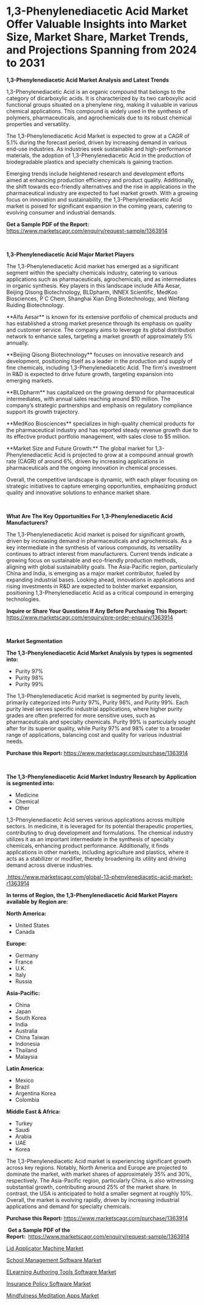 <p><h1>1,3-Phenylenediacetic Acid Market Offer Valuable Insights into Market Size, Market Share, Market Trends, and Projections Spanning from 2024 to 2031</h1></p><p><strong>1,3-Phenylenediacetic Acid Market Analysis and Latest Trends</strong></p>
<p><p>1,3-Phenylenediacetic Acid is an organic compound that belongs to the category of dicarboxylic acids. It is characterized by its two carboxylic acid functional groups situated on a phenylene ring, making it valuable in various chemical applications. This compound is widely used in the synthesis of polymers, pharmaceuticals, and agrochemicals due to its robust chemical properties and versatility.</p><p>The 1,3-Phenylenediacetic Acid Market is expected to grow at a CAGR of 5.1% during the forecast period, driven by increasing demand in various end-use industries. As industries seek sustainable and high-performance materials, the adoption of 1,3-Phenylenediacetic Acid in the production of biodegradable plastics and specialty chemicals is gaining traction. </p><p>Emerging trends include heightened research and development efforts aimed at enhancing production efficiency and product quality. Additionally, the shift towards eco-friendly alternatives and the rise in applications in the pharmaceutical industry are expected to fuel market growth. With a growing focus on innovation and sustainability, the 1,3-Phenylenediacetic Acid market is poised for significant expansion in the coming years, catering to evolving consumer and industrial demands.</p></p>
<p><strong>Get a Sample PDF of the Report:&nbsp;</strong> <a href="https://www.marketscagr.com/enquiry/request-sample/1363914?utm_campaign=1739&utm_medium=2&utm_source=Github&utm_content=ia&utm_term=21102024&utm_id=13-phenylenediacetic-acid">https://www.marketscagr.com/enquiry/request-sample/1363914</a></p>
<p>&nbsp;</p>
<p><strong>1,3-Phenylenediacetic Acid Major Market Players</strong></p>
<p><p>The 1,3-Phenylenediacetic Acid market has emerged as a significant segment within the specialty chemicals industry, catering to various applications such as pharmaceuticals, agrochemicals, and as intermediates in organic synthesis. Key players in this landscape include Alfa Aesar, Beijing Qisong Biotechnology, BLDpharm, INNEX Scientific, MedKoo Biosciences, P C Chem, Shanghai Xian Ding Biotechnology, and Weifang Ruiding Biotechnology.</p><p>**Alfa Aesar** is known for its extensive portfolio of chemical products and has established a strong market presence through its emphasis on quality and customer service. The company aims to leverage its global distribution network to enhance sales, targeting a market growth of approximately 5% annually.</p><p>**Beijing Qisong Biotechnology** focuses on innovative research and development, positioning itself as a leader in the production and supply of fine chemicals, including 1,3-Phenylenediacetic Acid. The firm's investment in R&D is expected to drive future growth, targeting expansion into emerging markets.</p><p>**BLDpharm** has capitalized on the growing demand for pharmaceutical intermediates, with annual sales reaching around $10 million. The company’s strategic partnerships and emphasis on regulatory compliance support its growth trajectory.</p><p>**MedKoo Biosciences** specializes in high-quality chemical products for the pharmaceutical industry and has reported steady revenue growth due to its effective product portfolio management, with sales close to $5 million.</p><p>**Market Size and Future Growth:** The global market for 1,3-Phenylenediacetic Acid is projected to grow at a compound annual growth rate (CAGR) of around 6%, driven by increasing applications in pharmaceuticals and the ongoing innovation in chemical processes.</p><p>Overall, the competitive landscape is dynamic, with each player focusing on strategic initiatives to capture emerging opportunities, emphasizing product quality and innovative solutions to enhance market share.</p></p>
<p>&nbsp;</p>
<p><strong>What Are The Key Opportunities For 1,3-Phenylenediacetic Acid Manufacturers?</strong></p>
<p><p>The 1,3-Phenylenediacetic Acid market is poised for significant growth, driven by increasing demand in pharmaceuticals and agrochemicals. As a key intermediate in the synthesis of various compounds, its versatility continues to attract interest from manufacturers. Current trends indicate a growing focus on sustainable and eco-friendly production methods, aligning with global sustainability goals. The Asia-Pacific region, particularly China and India, is emerging as a major market contributor, fueled by expanding industrial bases. Looking ahead, innovations in applications and rising investments in R&D are expected to bolster market expansion, positioning 1,3-Phenylenediacetic Acid as a critical compound in emerging technologies.</p></p>
<p><strong>Inquire or Share Your Questions If Any Before Purchasing This Report:</strong> <a href="https://www.marketscagr.com/enquiry/pre-order-enquiry/1363914?utm_campaign=1739&utm_medium=2&utm_source=Github&utm_content=ia&utm_term=21102024&utm_id=13-phenylenediacetic-acid">https://www.marketscagr.com/enquiry/pre-order-enquiry/1363914</a></p>
<p>&nbsp;</p>
<p><strong>Market Segmentation</strong></p>
<p><strong>The 1,3-Phenylenediacetic Acid Market Analysis by types is segmented into:</strong></p>
<p><ul><li>Purity 97%</li><li>Purity 98%</li><li>Purity 99%</li></ul></p>
<p><p>The 1,3-Phenylenediacetic Acid market is segmented by purity levels, primarily categorized into Purity 97%, Purity 98%, and Purity 99%. Each purity level serves specific industrial applications, where higher purity grades are often preferred for more sensitive uses, such as pharmaceuticals and specialty chemicals. Purity 99% is particularly sought after for its superior quality, while Purity 97% and 98% cater to a broader range of applications, balancing cost and quality for various industrial needs.</p></p>
<p><strong>Purchase this Report:&nbsp;</strong><a href="https://www.marketscagr.com/purchase/1363914?utm_campaign=1739&utm_medium=2&utm_source=Github&utm_content=ia&utm_term=21102024&utm_id=13-phenylenediacetic-acid">https://www.marketscagr.com/purchase/1363914</a></p>
<p>&nbsp;</p>
<p><strong>The 1,3-Phenylenediacetic Acid Market Industry Research by Application is segmented into:</strong></p>
<p><ul><li>Medicine</li><li>Chemical</li><li>Other</li></ul></p>
<p><p>1,3-Phenylenediacetic Acid serves various applications across multiple sectors. In medicine, it is leveraged for its potential therapeutic properties, contributing to drug development and formulations. The chemical industry utilizes it as an important intermediate in the synthesis of specialty chemicals, enhancing product performance. Additionally, it finds applications in other markets, including agriculture and plastics, where it acts as a stabilizer or modifier, thereby broadening its utility and driving demand across diverse industries.</p></p>
<p><a href="https://www.marketscagr.com/global-13-phenylenediacetic-acid-market-r1363914?utm_campaign=1739&utm_medium=2&utm_source=Github&utm_content=ia&utm_term=21102024&utm_id=13-phenylenediacetic-acid">&nbsp;https://www.marketscagr.com/global-13-phenylenediacetic-acid-market-r1363914</a></p>
<p><strong>In terms of Region, the 1,3-Phenylenediacetic Acid Market Players available by Region are:</strong></p>
<p>
    <p> <strong> North America: </strong>
        <ul>
            <li>United States</li>
            <li>Canada</li>
        </ul>
        </p> 
    <p> <strong> Europe: </strong>
        <ul>
            <li>Germany</li>
            <li>France</li>
            <li>U.K.</li>
            <li>Italy</li>
            <li>Russia</li>
        </ul>
        </p> 
    <p> <strong> Asia-Pacific: </strong>
        <ul>
            <li>China</li>
            <li>Japan</li>
            <li>South Korea</li>
            <li>India</li>
            <li>Australia</li>
            <li>China Taiwan</li>
            <li>Indonesia</li>
            <li>Thailand</li>
            <li>Malaysia</li>
        </ul>
        </p> 
    <p> <strong> Latin America: </strong>
        <ul>
            <li>Mexico</li>
            <li>Brazil</li>
            <li>Argentina Korea</li>
            <li>Colombia</li>
        </ul>
        </p> 
    <p> <strong> Middle East & Africa: </strong>
        <ul>
            <li>Turkey</li>
            <li>Saudi</li>
            <li>Arabia</li>
            <li>UAE</li>
            <li>Korea</li>
        </ul>
    </p>
    </p>
<p><p>The 1,3-Phenylenediacetic Acid market is experiencing significant growth across key regions. Notably, North America and Europe are projected to dominate the market, with market shares of approximately 35% and 30%, respectively. The Asia-Pacific region, particularly China, is also witnessing substantial growth, contributing around 25% of the market share. In contrast, the USA is anticipated to hold a smaller segment at roughly 10%. Overall, the market is evolving rapidly, driven by increasing industrial applications and demand for specialty chemicals.</p></p>
<p><strong>Purchase this Report: </strong><a href="https://www.marketscagr.com/purchase/1363914?utm_campaign=1739&utm_medium=2&utm_source=Github&utm_content=ia&utm_term=21102024&utm_id=13-phenylenediacetic-acid">https://www.marketscagr.com/purchase/1363914</a></p>
<p>&nbsp;<strong>Get a Sample PDF of the Report:&nbsp;&nbsp;</strong><a href="https://www.marketscagr.com/enquiry/request-sample/1363914?utm_campaign=1739&utm_medium=2&utm_source=Github&utm_content=ia&utm_term=21102024&utm_id=13-phenylenediacetic-acid">https://www.marketscagr.com/enquiry/request-sample/1363914</a></p>
<p><strong></strong></p>
<p><p><a href="https://issuu.com/reportprime-2/docs/lid-applicator-machine-market-size-_d67428db6199f8?utm_campaign=1739&utm_medium=2&utm_source=Github&utm_content=ia&utm_term=21102024&utm_id=13-phenylenediacetic-acid">Lid Applicator Machine Market</a></p><p><a href="https://www.linkedin.com/pulse/school-management-software-market-segmentation-in-depth-6e2ec?utm_campaign=1739&utm_medium=2&utm_source=Github&utm_content=ia&utm_term=21102024&utm_id=13-phenylenediacetic-acid">School Management Software Market</a></p><p><a href="https://www.linkedin.com/pulse/global-elearning-authoring-tools-software-market-focus-application-2lxwc?utm_campaign=1739&utm_medium=2&utm_source=Github&utm_content=ia&utm_term=21102024&utm_id=13-phenylenediacetic-acid">ELearning Authoring Tools Software Market</a></p><p><a href="https://www.linkedin.com/pulse/insurance-policy-software-market-size-share-analysis-growth-ud3qc?utm_campaign=1739&utm_medium=2&utm_source=Github&utm_content=ia&utm_term=21102024&utm_id=13-phenylenediacetic-acid">Insurance Policy Software Market</a></p><p><a href="https://www.linkedin.com/pulse/mindfulness-meditation-apps-market-size-share-trends-analysis-ho7hc?utm_campaign=1739&utm_medium=2&utm_source=Github&utm_content=ia&utm_term=21102024&utm_id=13-phenylenediacetic-acid">Mindfulness Meditation Apps Market</a></p></p>